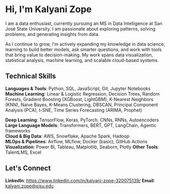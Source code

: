 # Hi, I'm Kalyani Zope

I am a data enthusiast, currently pursuing an MS in Data Intelligence at San José State University. I am passionate about exploring patterns, solving problems, and generating insights from data.

As I continue to grow, I'm actively expanding my knowledge in data science, learning to build better models, ask smarter questions, and work with tools that bring value to decision-making. My work spans data visualization, statistical analysis, machine learning, and scalable cloud-based systems.

## Technical Skills

**Languages & Tools**: Python, SQL, JavaScript, Git, Jupyter Notebooks  
**Machine Learning**: Linear & Logistic Regression, Decision Trees, Random Forests, Gradient Boosting (XGBoost, LightGBM), K-Nearest Neighbors (KNN), Naive Bayes, K-Means Clustering, DBSCAN, Principal Component Analysis (PCA), t-SNE, Time Series Forecasting (ARIMA, Prophet)

**Deep Learning**: TensorFlow, Keras, PyTorch, CNNs, RNNs, Autoencoders  
**Large Language Models**: Transformers, BERT, GPT, LangChain, Agentic frameworks  
**Cloud & Big Data**: AWS, Snowflake, Apache Spark, Hadoop  
**MLOps & Pipelines**: Airflow, MLflow, Docker (basic), GitHub Actions  
**Visualization**: Power BI, Tableau, Matplotlib, Seaborn, Plotly
**Other Tools**: TalentLMS, Excel

## Let's Connect

**LinkedIn**: https://www.linkedin.com/in/kalyani-zope-320075139/
**Email**: kalyani.zope@sjsu.edu

